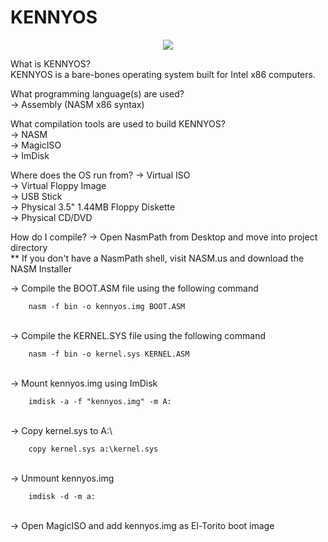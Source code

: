 # KENNYOS

<div style="text-align:center"><img src="https://kennethkobz.files.wordpress.com/2019/05/kennyos.png" /></div>

What is KENNYOS? <br/>
KENNYOS is a bare-bones operating system built for Intel x86 computers. <br/>

What programming language(s) are used? <br/>
 -> Assembly (NASM x86 syntax)

What compilation tools are used to build KENNYOS? <br/>
 -> NASM <br/>
 -> MagicISO <br/>
 -> ImDisk <br/>
 
Where does the OS run from?
 -> Virtual ISO <br/>
 -> Virtual Floppy Image <br/>
 -> USB Stick <br/>
 -> Physical 3.5" 1.44MB Floppy Diskette <br/>
 -> Physical CD/DVD <br/>
 
How do I compile?
 -> Open NasmPath from Desktop and move into project directory <br/>
 ** If you don't have a NasmPath shell, visit NASM.us and download the NASM Installer <br/>

 -> Compile the BOOT.ASM file using the following command <br/>
	
		nasm -f bin -o kennyos.img BOOT.ASM
		
<br/>
-> Compile the KERNEL.SYS file using the following command <br/>
	
		nasm -f bin -o kernel.sys KERNEL.ASM
		
 <br/>
 -> Mount kennyos.img using ImDisk <br/>
 
		imdisk -a -f "kennyos.img" -m A:
		
 <br/>
 -> Copy kernel.sys to A:\ <br/>
 
		copy kernel.sys a:\kernel.sys
		
<br/>
-> Unmount kennyos.img  <br/>
 
		imdisk -d -m a:
<br/>
 -> Open MagicISO and add kennyos.img as El-Torito boot image <br/>
